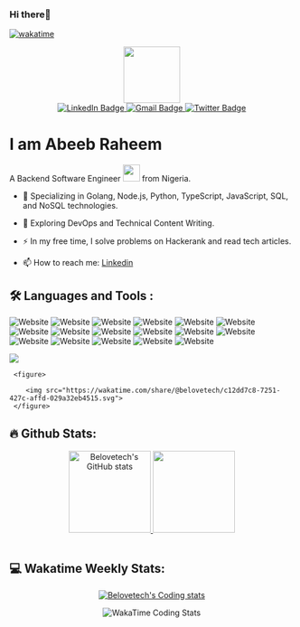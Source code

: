 
### Hi there👋
[![wakatime](https://wakatime.com/badge/user/19e116f8-a477-40c5-8eb6-3be7fd0011ae.svg)](https://wakatime.com/@19e116f8-a477-40c5-8eb6-3be7fd0011ae)

<div id="header" align="center">
  <img src="https://media.giphy.com/media/M9gbBd9nbDrOTu1Mqx/giphy.gif" width="100"/>

  <div id="badges">
    <a href="https://www.linkedin.com/in/belovetech">
      <img src="https://img.shields.io/badge/LinkedIn-blue?style=for-the-badge&logo=linkedin&logoColor=white" alt="LinkedIn Badge"/>
    </a>
    <a href="mailto:belovetech@gmail.com">
      <img src="https://img.shields.io/badge/Email-red?style=for-the-badge&logo=gmail&logoColor=white" alt="Gmail Badge"/>
    </a>
    <a href="https://twitter.com/belovetech">
      <img src="https://img.shields.io/badge/Twitter-blue?style=for-the-badge&logo=twitter&logoColor=white" alt="Twitter Badge"/>
    </a>
  </div>

  <img src="https://komarev.com/ghpvc/?username=belovetech&style=flat-square&color=blue" alt=""/>
</div>

# I am Abeeb Raheem 

A Backend Software Engineer <img src="https://media.giphy.com/media/WUlplcMpOCEmTGBtBW/giphy.gif" width="30"> from Nigeria.

- :telescope: Specializing in Golang, Node.js, Python, TypeScript, JavaScript, SQL, and NoSQL technologies.

- :seedling: Exploring DevOps and Technical Content Writing.

- :zap: In my free time, I solve problems on Hackerank and read tech articles.

- :mailbox: How to reach me: [Linkedin](https://www.linkedin.com/in/belovetech)



## :hammer_and_wrench: Languages and Tools :
![Website](https://img.shields.io/badge/golang-00ADD8?&style=plastic&logo=go&logoColor=white)
![Website](https://img.shields.io/badge/Node.js-339933?style=plastic&logo=node.js&logoColor=white)
![Website](https://img.shields.io/badge/Python-3776AB?style=plastic&logo=python&logoColor=white)
![Website](https://img.shields.io/badge/C-00599C?style=plastic&logo=c&logoColor=white)
![Website](https://img.shields.io/badge/TypeScript-007ACC?style=plastic&logo=typescript&logoColor=white)
![Website](https://img.shields.io/badge/JavaScript-F7DF1E?style=plastic&logo=javascript&logoColor=white)
![Website](https://img.shields.io/badge/Express.js-000000?style=plastic&logo=express&logoColor=white)
![Website](https://img.shields.io/badge/Nest.js-E0234E?style=plastic&logo=nest.js&logoColor=white)
![Website](https://img.shields.io/badge/Fast%20API-009688?style=plastic&logo=fastapi&logoColor=white)
![Website](https://img.shields.io/badge/Flask-000000?style=plastic&logo=flask&logoColor=white)
![Website](https://img.shields.io/badge/MySQL-00758F?style=plastic&logo=mysql&logoColor=white)
![Website](https://img.shields.io/badge/PostgreSQL-336791?style=plastic&logo=postgresql&logoColor=white)
![Website](https://img.shields.io/badge/MongoDB-4EA94B?style=plastic&logo=mongodb&logoColor=white)
![Website](https://img.shields.io/badge/REST%20API-FF5733?style=plastic)
![Website](https://img.shields.io/badge/GraphQL-E10098?style=plastic&logo=graphql)
![Website](https://img.shields.io/badge/gRPC-006400?style=plastic&logo=grpc)
![Website](https://img.shields.io/badge/Amazon%20AWS-232F3E?style=plastic&logo=amazon-aws&logoColor=white)

   

   <div>
      <p>
         <a><img src="https://img.shields.io/badge/Amazon%20AWS-232F3E?style=plastic&logo=amazon-aws&logoColor=white"></a>
      </p>
      
     <figure>
<!--      <img src="https://wakatime.com/share/@belovetech/37192a4c-5af2-4d21-8e2a-ba8c597120d6.svg"> -->
        <img src="https://wakatime.com/share/@belovetech/c12dd7c8-7251-427c-affd-029a32eb4515.svg">
     </figure>
   </div>



 ## :fire: Github Stats:

 <div align="center">
   <div >
     <a href="https://github.com/anuraghazra/github-readme-stats">
    <img  height="145em" src="https://github-readme-stats.vercel.app/api?username=belovetech&hide_title=false&count_private=true&show_icons=true&theme=dark&hide_border=true&hide_rank=false&line_height=25" alt="Belovetech's GitHub stats" />
  </a>
 
   <a href="https://github.com/anuraghazra/github-readme-streak-stats">
     <img height="145em" src="https://github-readme-streak-stats.herokuapp.com/?user=belovetech&theme=dark&hide_border=true">
   </a>
  </div>
  &nbsp;
<!--    <a href="https://github.com/anuraghazra/github-readme-stats">
<!--      <img height="145em" src="https://github-readme-stats-bpires.vercel.app/api/top-langs/?username=belovetech&layout=compact&card_width=400&hide_title=true&theme=dark&langs_count=12&hide_border=true&hide_progress=true"> -->
<!--      <img height="145em" src="https://github-readme-stats.vercel.app/api/top-langs/?username=belovetech&theme=dark&card_width=400&hide_border=true&langs_count=6&hide_progress=true">
   </a> -->
  &nbsp;
</div>


## 💻 Wakatime Weekly Stats:

<div align="center">  
  <a href="https://github-readme-stats.vercel.app/api/wakatime?username=belovetech">
    <img src="https://github-readme-stats.vercel.app/api/wakatime?username=belovetech&theme=dark" alt="Belovetech's Coding stats" />
  </a>

  <figure>
    <img src="https://wakatime.com/share/@belovetech/4c0505a2-cb2c-4859-a5ac-3814224a15a3.svg" alt="WakaTime Coding Stats">
  </figure>
  
</div>





<!---

[![Top Langs](https://github-readme-stats.vercel.app/api/top-langs/?username=belovetech)](https://github.com/anuraghazra/github-readme-stats)
belovetech/belovetech is a ✨ special ✨ repository because its `README.md` (this file) appears on your GitHub profile.
You can click the Preview link to take a look at your changes.
--->

<!---
[![GitHub Streak](http://github-readme-streak-stats.herokuapp.com?user=belovetech&theme=dark&hide_border=true&border_radius=3.9&card_width=507)](https://git.io/streak-stats)
[![Top Langs](https://github-readme-stats.vercel.app/api/top-langs/?username=belovetech&layout=compact&theme=vision-friendly-dark)](https://github.com/anuraghazra/github-readme-stats)
<a href="[https://git.io/streak-stats](https://github.com/anuraghazra/github-readme-stats)">
  </a>

---
<div>
   <a href="https://github.com/anuraghazra/github-readme-stats">
    <img src="https://github-readme-stats.vercel.app/api?username=belovetech&count_private=true&show_icons=true&theme=dark&hide_border=true" alt="Belovetech's GitHub stats" />
  </a>
  
  <h3>:fire: My Stats</h3>
   <img src="http://github-readme-streak-stats.herokuapp.com?user=belovetech&theme=dark&hide_border=true&border_radius=3.9&card_width=507" alt="Belovetech's GitHub Streak" />

 <!-- <h3>:fire: Top Languages</h3> -->
  <!-- 
   <img src="https://github-readme-stats.vercel.app/api/top-langs/?username=belovetech&layout=compact&theme=dark&hide_border=true&border_radius=3.9&card_width=480&card_height=550" alt="Belovetech's GitHub Streak" />
</div>
--->

<!---
<div align="center">
  <img src="https://media.giphy.com/media/dWesBcTLavkZuG35MI/giphy.gif" width="600" height="300"/>
</div>
### :woman_technologist: About Me :
--->
